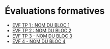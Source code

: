 # Évaluations formatives

<!-- start-replace-subnav -->
* [EVF TP 1 : <!-- varexp:begin BLOC1 -->NOM DU BLOC 1<!-- varexp:end --> ](/04-evaluations/formatives/01/)
* [EVF TP 2 : <!-- varexp:begin BLOC2 -->NOM DU BLOC 2<!-- varexp:end --> ](/04-evaluations/formatives/02/)
* [EVF TP 3 - <!-- varexp:begin BLOC3 -->NOM DU BLOC 3<!-- varexp:end --> ](/04-evaluations/formatives/03/)
* [EVF 4 - <!-- varexp:begin BLOC4 -->NOM DU BLOC 4<!-- varexp:end --> ](/04-evaluations/formatives/04/)
<!-- end-replace-subnav -->
